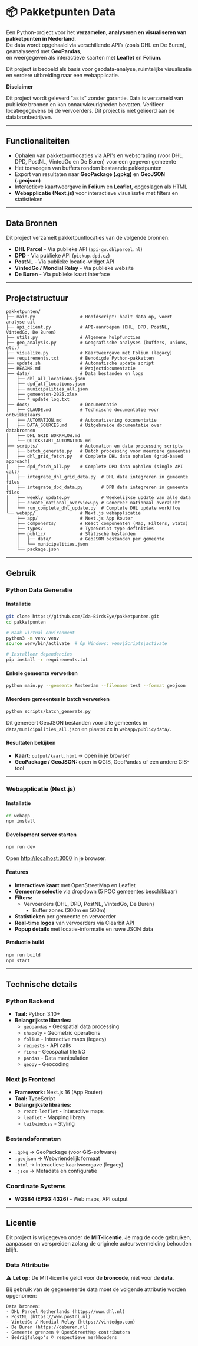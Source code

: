 # 📦 Pakketpunten Data

Een Python-project voor het **verzamelen, analyseren en visualiseren van pakketpunten in Nederland**.  
De data wordt opgehaald via verschillende API’s (zoals DHL en De Buren), geanalyseerd met **GeoPandas**,  
en weergegeven als interactieve kaarten met **Leaflet** en **Folium**.

Dit project is bedoeld als basis voor geodata-analyse, ruimtelijke visualisatie en verdere uitbreiding naar een webapplicatie.

**Disclaimer**

Dit project wordt geleverd "as is" zonder garantie. Data is verzameld van publieke bronnen en kan onnauwkeurigheden bevatten. Verifieer locatiegegevens bij de vervoerders. Dit project is niet gelieerd aan de databronbedrijven.

---

## Functionaliteiten

- Ophalen van pakketpuntlocaties via API's en webscraping (voor DHL, DPD, PostNL, VintedGo en De Buren) voor een gegeven gemeente
- Het toevoegen van buffers rondom bestaande pakketpunten
- Export van resultaten naar **GeoPackage (.gpkg)** en **GeoJSON (.geojson)**
- Interactieve kaartweergave in **Folium** en **Leaflet**, opgeslagen als HTML
- **Webapplicatie (Next.js)** voor interactieve visualisatie met filters en statistieken

---

## Data Bronnen

Dit project verzamelt pakketpuntlocaties van de volgende bronnen:

- **DHL Parcel** - Via publieke API (`api-gw.dhlparcel.nl`)
- **DPD** - Via publieke API (`pickup.dpd.cz`) 
- **PostNL** - Via publieke locatie-widget API
- **VintedGo / Mondial Relay** - Via publieke website
- **De Buren** - Via publieke kaart interface


---

## Projectstructuur

```
pakketpunten/
├── main.py                 # Hoofdscript: haalt data op, voert analyse uit
├── api_client.py           # API-aanroepen (DHL, DPD, PostNL, VintedGo, De Buren)
├── utils.py                # Algemene hulpfuncties
├── geo_analysis.py         # Geografische analyses (buffers, unions, etc.)
├── visualize.py            # Kaartweergave met Folium (legacy)
├── requirements.txt        # Benodigde Python-pakketten
├── update.sh               # Automatische update script
├── README.md               # Projectdocumentatie
├── data/                   # Data bestanden en logs
│   ├── dhl_all_locations.json
│   ├── dpd_all_locations.json
│   ├── municipalities_all.json
│   ├── gemeenten-2025.xlsx
│   └── *_update_log.txt
├── docs/                   # Documentatie
│   ├── CLAUDE.md           # Technische documentatie voor ontwikkelaars
│   ├── AUTOMATION.md       # Automatisering documentatie
│   ├── DATA_SOURCES.md     # Uitgebreide documentatie over databronnen
│   ├── DHL_GRID_WORKFLOW.md
│   └── QUICKSTART_AUTOMATION.md
├── scripts/                # Automation en data processing scripts
│   ├── batch_generate.py   # Batch processing voor meerdere gemeentes
│   ├── dhl_grid_fetch.py   # Complete DHL data ophalen (grid-based approach)
│   ├── dpd_fetch_all.py    # Complete DPD data ophalen (single API call)
│   ├── integrate_dhl_grid_data.py  # DHL data integreren in gemeente files
│   ├── integrate_dpd_data.py       # DPD data integreren in gemeente files
│   ├── weekly_update.py            # Weekelijkse update van alle data
│   ├── create_national_overview.py # Genereer nationaal overzicht
│   └── run_complete_dhl_update.py  # Complete DHL update workflow
└── webapp/                 # Next.js webapplicatie
    ├── app/                # Next.js App Router
    ├── components/         # React componenten (Map, Filters, Stats)
    ├── types/              # TypeScript type definities
    ├── public/             # Statische bestanden
    │   ├── data/           # GeoJSON bestanden per gemeente
    │   └── municipalities.json
    └── package.json
```

---

## Gebruik

### Python Data Generatie

#### Installatie

```bash
git clone https://github.com/Ida-BirdsEye/pakketpunten.git
cd pakketpunten

# Maak virtual environment
python3 -m venv venv
source venv/bin/activate  # Op Windows: venv\Scripts\activate

# Installeer dependencies
pip install -r requirements.txt
```

#### Enkele gemeente verwerken

```bash
python main.py --gemeente Amsterdam --filename test --format geojson
```

#### Meerdere gemeentes in batch verwerken

```bash
python scripts/batch_generate.py
```

Dit genereert GeoJSON bestanden voor alle gemeentes in `data/municipalities_all.json` en plaatst ze in `webapp/public/data/`.

#### Resultaten bekijken
- **Kaart:** `output/kaart.html` → open in je browser
- **GeoPackage / GeoJSON:** open in QGIS, GeoPandas of een andere GIS-tool

---

### Webapplicatie (Next.js)

#### Installatie

```bash
cd webapp
npm install
```

#### Development server starten

```bash
npm run dev
```

Open [http://localhost:3000](http://localhost:3000) in je browser.

#### Features

- **Interactieve kaart** met OpenStreetMap en Leaflet
- **Gemeente selectie** via dropdown (5 POC gemeentes beschikbaar)
- **Filters:**
  - Vervoerders (DHL, DPD, PostNL, VintedGo, De Buren)
    - Buffer zones (300m en 500m)
- **Statistieken** per gemeente en vervoerder
- **Real-time logos** van vervoerders via Clearbit API
- **Popup details** met locatie-informatie en ruwe JSON data

#### Productie build

```bash
npm run build
npm start
```

---

## Technische details

### Python Backend

- **Taal:** Python 3.10+
- **Belangrijkste libraries:**
  - `geopandas` - Geospatial data processing
  - `shapely` - Geometric operations
  - `folium` - Interactive maps (legacy)
  - `requests` - API calls
  - `fiona` - Geospatial file I/O
  - `pandas` - Data manipulation
  - `geopy` - Geocoding

### Next.js Frontend

- **Framework:** Next.js 16 (App Router)
- **Taal:** TypeScript
- **Belangrijkste libraries:**
  - `react-leaflet` - Interactive maps
  - `leaflet` - Mapping library
  - `tailwindcss` - Styling

### Bestandsformaten

- `.gpkg` → GeoPackage (voor GIS-software)
- `.geojson` → Webvriendelijk formaat
- `.html` → Interactieve kaartweergave (legacy)
- `.json` → Metadata en configuratie

### Coordinate Systems

- **WGS84 (EPSG:4326)** - Web maps, API output

---

## Licentie

Dit project is vrijgegeven onder de **MIT-licentie**.
Je mag de code gebruiken, aanpassen en verspreiden zolang de originele auteursvermelding behouden blijft.

### Data Attributie

⚠️ **Let op:** De MIT-licentie geldt voor de **broncode**, niet voor de **data**.

Bij gebruik van de gegenereerde data moet de volgende attributie worden opgenomen:

```
Data bronnen:
- DHL Parcel Netherlands (https://www.dhl.nl)
- PostNL (https://www.postnl.nl)
- VintedGo / Mondial Relay (https://vintedgo.com)
- De Buren (https://deburen.nl)
- Gemeente grenzen © OpenStreetMap contributors
- Bedrijfslogo's © respectieve merkhouders

```





